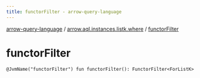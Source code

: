 ```yaml
---
title: functorFilter - arrow-query-language
---
```


[arrow-query-language](../index.html) / [arrow.aql.instances.listk.where](index.html) / [functorFilter](./functor-filter.html)

# functorFilter

`@JvmName("functorFilter") fun functorFilter(): FunctorFilter<ForListK>`